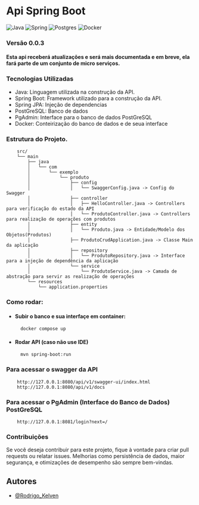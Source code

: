 
# Api Spring Boot

![Java](https://img.shields.io/badge/java-%23ED8B00.svg?style=for-the-badge&logo=openjdk&logoColor=white) 
![Spring](https://img.shields.io/badge/spring-%236DB33F.svg?style=for-the-badge&logo=spring&logoColor=white)
![Postgres](https://img.shields.io/badge/postgres-%23316192.svg?style=for-the-badge&logo=postgresql&logoColor=white)
![Docker](https://img.shields.io/badge/docker-%230db7ed.svg?style=for-the-badge&logo=docker&logoColor=white)



### Versão 0.0.3
#### Esta api receberá atualizações e será mais documentada e em breve, ela fará parte de um conjunto de micro serviços.


### Tecnologias Utilizadas

- Java: Linguagem utilizada na construção da API.
- Spring Boot: Framework utilizado para a construção da API.
- Spring JPA: Injeção de dependencias
- PostGreSQL: Banco de dados
- PgAdmin: Interface para o banco de dados PostGreSQL
- Docker: Conteirização do banco de dados e de seua interface

### Estrutura do Projeto.
        src/
        └── main
            ├── java
            │   └── com
            │       └── exemplo
            │           └── produto
            │               ├── config
            │               │   └── SwaggerConfig.java -> Config do Swagger
            │               ├── controller
            │               │   ├── HelloController.java -> Controllers para verificação do estado da API
            │               │   └── ProdutoController.java -> Controllers para realização de operações com produtos
            │               ├── entity
            │               │   └── Produto.java -> Entidade/Modelo dos Objetos(Produtos)
            │               ├── ProdutoCrudApplication.java -> Classe Main da aplicação
            │               ├── repository
            │               │   └── ProdutoRepository.java -> Interface para a injeção de dependência da aplicação
            │               └── service
            │                   └── ProdutoService.java -> Camada de abstração para servir as realização de operações
            └── resources
                └── application.properties
                
        
### Como rodar:
- #### Subir o banco e sua interfaçe em container:
        docker compose up
- #### Rodar API (caso não use IDE)
        mvn spring-boot:run


### Para acessar o swagger da API
        http://127.0.0.1:8080/api/v1/swagger-ui/index.html
        http://127.0.0.1:8080/api/v1/docs


### Para acessar o PgAdmin (Interface do Banco de Dados) PostGreSQL
        http://127.0.0.1:8081/login?next=/


### Contribuições

Se você deseja contribuir para este projeto, fique à vontade para criar pull requests ou relatar issues. Melhorias como persistência de dados, maior segurança, e otimizações de desempenho são sempre bem-vindas.

## Autores
- [@Rodrigo_Kelven](https://github.com/Rodrigo-Kelven)

